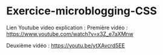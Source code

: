 # Exercice-microblogging-CSS

Lien Youtube video explication : 
Première vidéo : https://www.youtube.com/watch?v=x3Z_e7aXMnw

Deuxième vidéo : https://youtu.be/ytXAvcrd5EE
